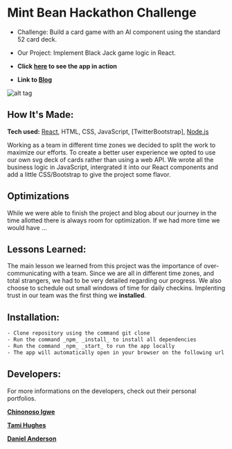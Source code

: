 # Mint Bean Hackathon Challenge 
* Challenge: Build a card game with an AI component using the standard 52 card deck.
* Our Project: Implement Black Jack game logic in React.

* **Click [here] to see the app in action** 
* **Link to [Blog]** 

![alt tag](insertImage)

## How It's Made:

**Tech used:** [React], HTML, CSS, JavaScript, [TwitterBootstrap], [Node.js]

Working as a team in different time zones we decided to split the work to maximize our efforts.  To create a better user experience we opted to use our own svg deck of cards rather than using a web API.  We wrote all the business logic in JavaScript, intergrated it into our React components and add a little CSS/Bootstrap to give the project some flavor.  

## Optimizations

While we were able to finish the project and blog about our journey in the time allotted there is always room for optimization.  If we had more time we would have ...

## Lessons Learned:

The main lesson we learned from this project was the importance of over-communicating with a team.  Since we are all in different time zones, and total strangers, we had to be very detailed regarding our progress.  We also choose to schedule out small windows of time for daily checkins.  Implenting trust in our team was the first thing we **installed**. 

## Installation:

```sh
- Clone repository using the command git clone 
- Run the command _npm_ _install_ to install all dependencies 
- Run the command _npm_ _start_ to run the app locally 
- The app will automatically open in your browser on the following url http://localhost:300
```


## Developers:
For more informations on the developers, check out their personal portfolios.

**[Chinonoso Igwe]** 

**[Tami Hughes]** 

**[Daniel Anderson]** 


[//]: # (These are reference links used in the body of this note and get stripped out when the markdown processor does its job. There is no need to format nicely because it shouldn't be seen.)

   [here]: https://21mintjack.netlify.app/
   [Blog]: http://
   [node.js]: <http://nodejs.org>
   [Twitter Bootstrap]: <http://twitter.github.com/bootstrap/>
   [React]: https://reactjs.org/
   [Chinonoso Igwe]: https://chiboycalix.github.io/chinonso.dev/
   [Tami Hughes]: https://www.tamsauce.com
   [Daniel Anderson]: https://danieljanderson.github.io/

